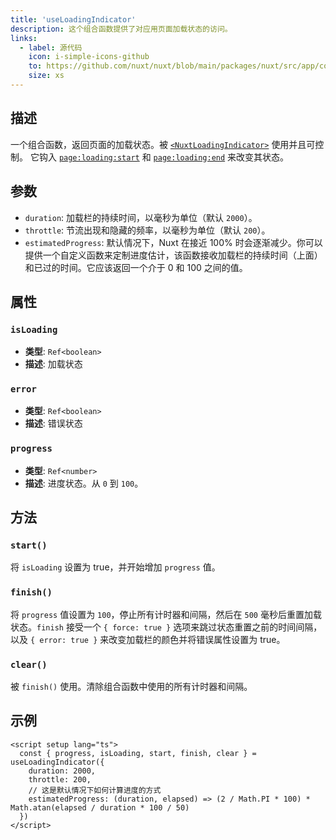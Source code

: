 ```yaml
---
title: 'useLoadingIndicator'
description: 这个组合函数提供了对应用页面加载状态的访问。
links:
  - label: 源代码
    icon: i-simple-icons-github
    to: https://github.com/nuxt/nuxt/blob/main/packages/nuxt/src/app/composables/loading-indicator.ts
    size: xs
---
```


## 描述

一个组合函数，返回页面的加载状态。被 [`<NuxtLoadingIndicator>`](/docs/api/components/nuxt-loading-indicator) 使用并且可控制。
它钩入 [`page:loading:start`](/docs/api/advanced/hooks#app-hooks-runtime) 和 [`page:loading:end`](/docs/api/advanced/hooks#app-hooks-runtime) 来改变其状态。

## 参数

- `duration`: 加载栏的持续时间，以毫秒为单位（默认 `2000`）。
- `throttle`: 节流出现和隐藏的频率，以毫秒为单位（默认 `200`）。
- `estimatedProgress`: 默认情况下，Nuxt 在接近 100% 时会逐渐减少。你可以提供一个自定义函数来定制进度估计，该函数接收加载栏的持续时间（上面）和已过的时间。它应该返回一个介于 0 和 100 之间的值。

## 属性

### `isLoading`

- **类型**: `Ref<boolean>`
- **描述**: 加载状态

### `error`

- **类型**: `Ref<boolean>`
- **描述**: 错误状态

### `progress`

- **类型**: `Ref<number>`
- **描述**: 进度状态。从 `0` 到 `100`。

## 方法

### `start()`

将 `isLoading` 设置为 true，并开始增加 `progress` 值。

### `finish()`

将 `progress` 值设置为 `100`，停止所有计时器和间隔，然后在 `500` 毫秒后重置加载状态。`finish` 接受一个 `{ force: true }` 选项来跳过状态重置之前的时间间隔，以及 `{ error: true }` 来改变加载栏的颜色并将错误属性设置为 true。

### `clear()`

被 `finish()` 使用。清除组合函数中使用的所有计时器和间隔。

## 示例

```vue
<script setup lang="ts">
  const { progress, isLoading, start, finish, clear } = useLoadingIndicator({
    duration: 2000,
    throttle: 200,
    // 这是默认情况下如何计算进度的方式
    estimatedProgress: (duration, elapsed) => (2 / Math.PI * 100) * Math.atan(elapsed / duration * 100 / 50)
  })
</script>
```
